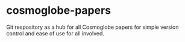 # cosmoglobe-papers

Git respository as a hub for all Cosmoglobe papers for simple version control and ease of use for all involved.
